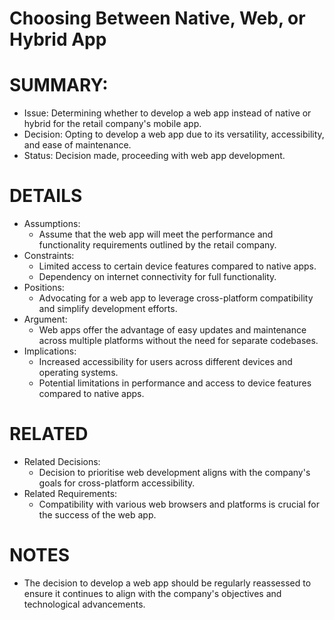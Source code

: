 # Choosing Between Native, Web, or Hybrid App

# SUMMARY:
   - Issue: Determining whether to develop a web app instead of native or hybrid for the retail company's mobile app.
   - Decision: Opting to develop a web app due to its versatility, accessibility, and ease of maintenance.
   - Status: Decision made, proceeding with web app development.

# DETAILS
   - Assumptions: 
      - Assume that the web app will meet the performance and functionality requirements outlined by the retail company.
   - Constraints:
      - Limited access to certain device features compared to native apps.
      - Dependency on internet connectivity for full functionality.
   - Positions:
      - Advocating for a web app to leverage cross-platform compatibility and simplify development efforts.
   - Argument:
      - Web apps offer the advantage of easy updates and maintenance across multiple platforms without the need for separate codebases.
   - Implications:
      - Increased accessibility for users across different devices and operating systems.
      - Potential limitations in performance and access to device features compared to native apps.

# RELATED
   - Related Decisions:
      - Decision to prioritise web development aligns with the company's goals for cross-platform accessibility.
   - Related Requirements:
      - Compatibility with various web browsers and platforms is crucial for the success of the web app.

# NOTES
   - The decision to develop a web app should be regularly reassessed to ensure it continues to align with the company's objectives and technological advancements.
